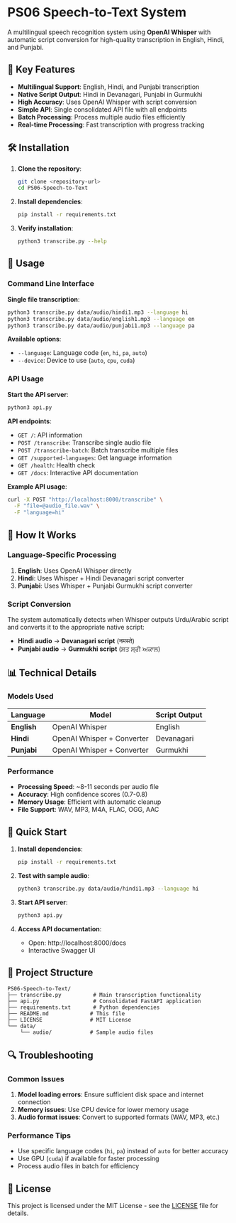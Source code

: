 # PS06 Speech-to-Text System

A multilingual speech recognition system using **OpenAI Whisper** with automatic script conversion for high-quality transcription in English, Hindi, and Punjabi.

## 🚀 Key Features

- **Multilingual Support**: English, Hindi, and Punjabi transcription
- **Native Script Output**: Hindi in Devanagari, Punjabi in Gurmukhi
- **High Accuracy**: Uses OpenAI Whisper with script conversion
- **Simple API**: Single consolidated API file with all endpoints
- **Batch Processing**: Process multiple audio files efficiently
- **Real-time Processing**: Fast transcription with progress tracking

## 🛠️ Installation

1. **Clone the repository**:
   ```bash
   git clone <repository-url>
   cd PS06-Speech-to-Text
   ```

2. **Install dependencies**:
   ```bash
   pip install -r requirements.txt
   ```

3. **Verify installation**:
   ```bash
   python3 transcribe.py --help
   ```

## 📖 Usage

### Command Line Interface

**Single file transcription**:
```bash
python3 transcribe.py data/audio/hindi1.mp3 --language hi
python3 transcribe.py data/audio/english1.mp3 --language en
python3 transcribe.py data/audio/punjabi1.mp3 --language pa
```

**Available options**:
- `--language`: Language code (`en`, `hi`, `pa`, `auto`)
- `--device`: Device to use (`auto`, `cpu`, `cuda`)

### API Usage

**Start the API server**:
```bash
python3 api.py
```

**API endpoints**:
- `GET /`: API information
- `POST /transcribe`: Transcribe single audio file
- `POST /transcribe-batch`: Batch transcribe multiple files
- `GET /supported-languages`: Get language information
- `GET /health`: Health check
- `GET /docs`: Interactive API documentation

**Example API usage**:
```bash
curl -X POST "http://localhost:8000/transcribe" \
  -F "file=@audio_file.wav" \
  -F "language=hi"
```

## 🔧 How It Works

### Language-Specific Processing

1. **English**: Uses OpenAI Whisper directly
2. **Hindi**: Uses Whisper + Hindi Devanagari script converter
3. **Punjabi**: Uses Whisper + Punjabi Gurmukhi script converter

### Script Conversion

The system automatically detects when Whisper outputs Urdu/Arabic script and converts it to the appropriate native script:
- **Hindi audio** → **Devanagari script** (नमस्ते)
- **Punjabi audio** → **Gurmukhi script** (ਸਤ ਸ੍ਰੀ ਅਕਾਲ)

## 📊 Technical Details

### Models Used

| Language | Model | Script Output |
|----------|-------|---------------|
| **English** | OpenAI Whisper | English |
| **Hindi** | OpenAI Whisper + Converter | Devanagari |
| **Punjabi** | OpenAI Whisper + Converter | Gurmukhi |

### Performance

- **Processing Speed**: ~8-11 seconds per audio file
- **Accuracy**: High confidence scores (0.7-0.8)
- **Memory Usage**: Efficient with automatic cleanup
- **File Support**: WAV, MP3, M4A, FLAC, OGG, AAC

## 🚀 Quick Start

1. **Install dependencies**:
   ```bash
   pip install -r requirements.txt
   ```

2. **Test with sample audio**:
   ```bash
   python3 transcribe.py data/audio/hindi1.mp3 --language hi
   ```

3. **Start API server**:
   ```bash
   python3 api.py
   ```

4. **Access API documentation**:
   - Open: http://localhost:8000/docs
   - Interactive Swagger UI

## 📁 Project Structure

```
PS06-Speech-to-Text/
├── transcribe.py          # Main transcription functionality
├── api.py                 # Consolidated FastAPI application
├── requirements.txt       # Python dependencies
├── README.md             # This file
├── LICENSE               # MIT License
└── data/
    └── audio/            # Sample audio files
```

## 🔍 Troubleshooting

### Common Issues

1. **Model loading errors**: Ensure sufficient disk space and internet connection
2. **Memory issues**: Use CPU device for lower memory usage
3. **Audio format issues**: Convert to supported formats (WAV, MP3, etc.)

### Performance Tips

- Use specific language codes (`hi`, `pa`) instead of `auto` for better accuracy
- Use GPU (`cuda`) if available for faster processing
- Process audio files in batch for efficiency

## 📝 License

This project is licensed under the MIT License - see the [LICENSE](LICENSE) file for details.
